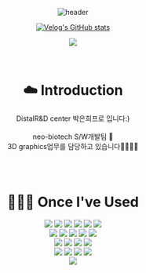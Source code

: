 <div align=center>

![header](https://capsule-render.vercel.app/api?type=waving&color=timeGradient&text=Welcome%20to%20neo-euni's%20GitHub%20☁️&animation=twinkling&fontSize=35&fontAlignY=40&fontAlign=70&height=250)



[![Velog's GitHub stats](https://velog-readme-stats.vercel.app/api?name=9ruem2)](https://velog.io/@9ruem2)

<a href="https://velog.io/@9ruem2"><img src="https://img.shields.io/badge/Tech%20Blog-EA9C9C?style=flat&logo=Vimeo&logoColor=white&link=https://velog.io/@9ruem2"/></a>

</br>

# ☁️ Introduction
<p>DistalR&D center 박은희프로 입니다:)</br></br>neo-biotech S/W개발팀 🤗</br> 3D graphics업무를 담당하고 있습니다🧙🏻‍♀️🔮</p></br>

</br>

# 👩🏻‍💻 Once I've Used
<!-- Frontend / JS -->
<img src="https://img.shields.io/badge/git-F05032?style=flat&logo=git&logoColor=white"/>
<img src="https://img.shields.io/badge/Java11-007396?style=flat&logo=java&logoColor=white"/>
<img src="https://img.shields.io/badge/Node.js-339933?style=flat&logo=node.js&logoColor=white"/>
<img src="https://img.shields.io/badge/JPA-59666C?style=flat&logo=hibernate&logoColor=white"/>
<img src="https://img.shields.io/badge/SpringBoot-6DB33F?style=flat&logo=springboot&logoColor=white"/>
<img src="https://img.shields.io/badge/RestDocs-8CA1AF?style=flat&logo=asciidoctor&logoColor=white"/></br>

<!-- Backend / Security -->
<img src="https://img.shields.io/badge/MySQL-4479A1?style=flat&logo=mysql&logoColor=white"/>
<img src="https://img.shields.io/badge/SpringSecurity-6DB33F?style=flat&logo=springsecurity&logoColor=white"/>
<img src="https://img.shields.io/badge/JWT-000000?style=flat&logo=jsonwebtoken&logoColor=white"/>
<img src="https://img.shields.io/badge/OAuth2-3EAAAF?style=flat&logo=openid&logoColor=white"/>
<img src="https://img.shields.io/badge/Redis-D92E20?style=flat&logo=redis&logoColor=white"/></br>

<!-- Cloud -->
<img src="https://img.shields.io/badge/AWS-232F3E?style=flat&logo=amazonaws&logoColor=white"/>
<img src="https://img.shields.io/badge/EC2-FF9900?style=flat&logo=amazonec2&logoColor=white"/>
<img src="https://img.shields.io/badge/RDS-527FFF?style=flat&logo=amazonrds&logoColor=white"/>
<img src="https://img.shields.io/badge/AWS Lambda-FF9900?style=flat&logo=awslambda&logoColor=white"/></br>

<!-- 추가 요청 -->
<img src="https://img.shields.io/badge/Vue.js-4FC08D?style=flat&logo=vue.js&logoColor=white"/>
<img src="https://img.shields.io/badge/Vite-646CFF?style=flat&logo=vite&logoColor=white"/>
<img src="https://img.shields.io/badge/Electron-47848F?style=flat&logo=electron&logoColor=white"/>
<img src="https://img.shields.io/badge/VTK-1D76DB?style=flat&logo=data:image/svg+xml;base64,PHN2ZyB4bWxucz0naHR0cDovL3d3dy53My5vcmcvMjAwMC9zdmcnIHZpZXdCb3g9IjAgMCAxMDAgMTAwIj48cmVjdCBmaWxsPSIjMDA3OEZGIiB3aWR0aD0iMTAwIiBoZWlnaHQ9IjEwMCIvPjwvc3ZnPg==&logoColor=white"/>

<!-- 활동 통계 -->
<br>

<img src="http://github-profile-summary-cards.vercel.app/api/cards/profile-details?username=neo-euni&theme=moltack" />




</div>
